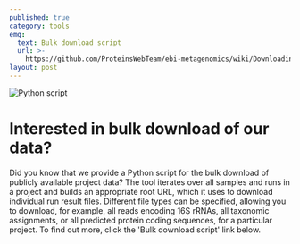```yaml
---
published: true
category: tools
emg:
  text: Bulk download script
  url: >-
    https://github.com/ProteinsWebTeam/ebi-metagenomics/wiki/Downloading-results-programmatically
layout: post
---
```

![Python script]({{site.baseurl}}/assets/media/images/posts/ico_code_EMG_grey.png)
# Interested in bulk download of our data?
Did you know that we provide a Python script for the bulk download of publicly available project data? The tool iterates over all samples and runs in a project and builds an appropriate root URL, which it uses to download individual run result files. Different file types can be specified, allowing you to download, for example, all reads encoding 16S rRNAs, all taxonomic assignments, or all predicted protein coding sequences, for a particular project. To find out more, click the 'Bulk download script' link below.
